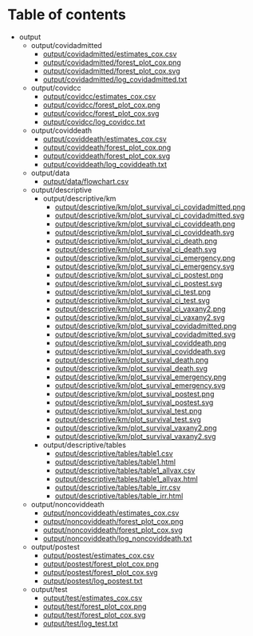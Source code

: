 # Table of contents

* output
  * output/covidadmitted
    * [output/covidadmitted/estimates_cox.csv](output/covidadmitted/estimates_cox.csv)
    * [output/covidadmitted/forest_plot_cox.png](output/covidadmitted/forest_plot_cox.png)
    * [output/covidadmitted/forest_plot_cox.svg](output/covidadmitted/forest_plot_cox.svg)
    * [output/covidadmitted/log_covidadmitted.txt](output/covidadmitted/log_covidadmitted.txt)
  * output/covidcc
    * [output/covidcc/estimates_cox.csv](output/covidcc/estimates_cox.csv)
    * [output/covidcc/forest_plot_cox.png](output/covidcc/forest_plot_cox.png)
    * [output/covidcc/forest_plot_cox.svg](output/covidcc/forest_plot_cox.svg)
    * [output/covidcc/log_covidcc.txt](output/covidcc/log_covidcc.txt)
  * output/coviddeath
    * [output/coviddeath/estimates_cox.csv](output/coviddeath/estimates_cox.csv)
    * [output/coviddeath/forest_plot_cox.png](output/coviddeath/forest_plot_cox.png)
    * [output/coviddeath/forest_plot_cox.svg](output/coviddeath/forest_plot_cox.svg)
    * [output/coviddeath/log_coviddeath.txt](output/coviddeath/log_coviddeath.txt)
  * output/data
    * [output/data/flowchart.csv](output/data/flowchart.csv)
  * output/descriptive
    * output/descriptive/km
      * [output/descriptive/km/plot_survival_ci_covidadmitted.png](output/descriptive/km/plot_survival_ci_covidadmitted.png)
      * [output/descriptive/km/plot_survival_ci_covidadmitted.svg](output/descriptive/km/plot_survival_ci_covidadmitted.svg)
      * [output/descriptive/km/plot_survival_ci_coviddeath.png](output/descriptive/km/plot_survival_ci_coviddeath.png)
      * [output/descriptive/km/plot_survival_ci_coviddeath.svg](output/descriptive/km/plot_survival_ci_coviddeath.svg)
      * [output/descriptive/km/plot_survival_ci_death.png](output/descriptive/km/plot_survival_ci_death.png)
      * [output/descriptive/km/plot_survival_ci_death.svg](output/descriptive/km/plot_survival_ci_death.svg)
      * [output/descriptive/km/plot_survival_ci_emergency.png](output/descriptive/km/plot_survival_ci_emergency.png)
      * [output/descriptive/km/plot_survival_ci_emergency.svg](output/descriptive/km/plot_survival_ci_emergency.svg)
      * [output/descriptive/km/plot_survival_ci_postest.png](output/descriptive/km/plot_survival_ci_postest.png)
      * [output/descriptive/km/plot_survival_ci_postest.svg](output/descriptive/km/plot_survival_ci_postest.svg)
      * [output/descriptive/km/plot_survival_ci_test.png](output/descriptive/km/plot_survival_ci_test.png)
      * [output/descriptive/km/plot_survival_ci_test.svg](output/descriptive/km/plot_survival_ci_test.svg)
      * [output/descriptive/km/plot_survival_ci_vaxany2.png](output/descriptive/km/plot_survival_ci_vaxany2.png)
      * [output/descriptive/km/plot_survival_ci_vaxany2.svg](output/descriptive/km/plot_survival_ci_vaxany2.svg)
      * [output/descriptive/km/plot_survival_covidadmitted.png](output/descriptive/km/plot_survival_covidadmitted.png)
      * [output/descriptive/km/plot_survival_covidadmitted.svg](output/descriptive/km/plot_survival_covidadmitted.svg)
      * [output/descriptive/km/plot_survival_coviddeath.png](output/descriptive/km/plot_survival_coviddeath.png)
      * [output/descriptive/km/plot_survival_coviddeath.svg](output/descriptive/km/plot_survival_coviddeath.svg)
      * [output/descriptive/km/plot_survival_death.png](output/descriptive/km/plot_survival_death.png)
      * [output/descriptive/km/plot_survival_death.svg](output/descriptive/km/plot_survival_death.svg)
      * [output/descriptive/km/plot_survival_emergency.png](output/descriptive/km/plot_survival_emergency.png)
      * [output/descriptive/km/plot_survival_emergency.svg](output/descriptive/km/plot_survival_emergency.svg)
      * [output/descriptive/km/plot_survival_postest.png](output/descriptive/km/plot_survival_postest.png)
      * [output/descriptive/km/plot_survival_postest.svg](output/descriptive/km/plot_survival_postest.svg)
      * [output/descriptive/km/plot_survival_test.png](output/descriptive/km/plot_survival_test.png)
      * [output/descriptive/km/plot_survival_test.svg](output/descriptive/km/plot_survival_test.svg)
      * [output/descriptive/km/plot_survival_vaxany2.png](output/descriptive/km/plot_survival_vaxany2.png)
      * [output/descriptive/km/plot_survival_vaxany2.svg](output/descriptive/km/plot_survival_vaxany2.svg)
    * output/descriptive/tables
      * [output/descriptive/tables/table1.csv](output/descriptive/tables/table1.csv)
      * [output/descriptive/tables/table1.html](output/descriptive/tables/table1.html)
      * [output/descriptive/tables/table1_allvax.csv](output/descriptive/tables/table1_allvax.csv)
      * [output/descriptive/tables/table1_allvax.html](output/descriptive/tables/table1_allvax.html)
      * [output/descriptive/tables/table_irr.csv](output/descriptive/tables/table_irr.csv)
      * [output/descriptive/tables/table_irr.html](output/descriptive/tables/table_irr.html)
  * output/noncoviddeath
    * [output/noncoviddeath/estimates_cox.csv](output/noncoviddeath/estimates_cox.csv)
    * [output/noncoviddeath/forest_plot_cox.png](output/noncoviddeath/forest_plot_cox.png)
    * [output/noncoviddeath/forest_plot_cox.svg](output/noncoviddeath/forest_plot_cox.svg)
    * [output/noncoviddeath/log_noncoviddeath.txt](output/noncoviddeath/log_noncoviddeath.txt)
  * output/postest
    * [output/postest/estimates_cox.csv](output/postest/estimates_cox.csv)
    * [output/postest/forest_plot_cox.png](output/postest/forest_plot_cox.png)
    * [output/postest/forest_plot_cox.svg](output/postest/forest_plot_cox.svg)
    * [output/postest/log_postest.txt](output/postest/log_postest.txt)
  * output/test
    * [output/test/estimates_cox.csv](output/test/estimates_cox.csv)
    * [output/test/forest_plot_cox.png](output/test/forest_plot_cox.png)
    * [output/test/forest_plot_cox.svg](output/test/forest_plot_cox.svg)
    * [output/test/log_test.txt](output/test/log_test.txt)
